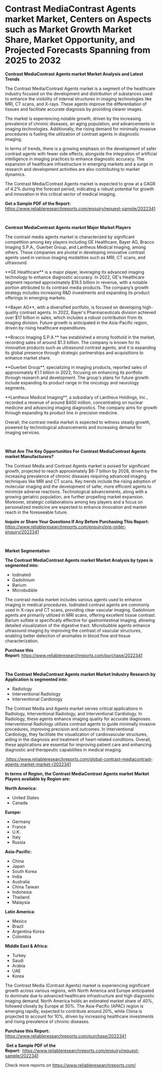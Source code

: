 <p><h1>Contrast MediaContrast Agents market Market, Centers on Aspects such as Market Growth Market Share, Market Opportunity, and Projected Forecasts Spanning from 2025 to 2032</h1></p><p><strong>Contrast MediaContrast Agents market Market Analysis and Latest Trends</strong></p>
<p><p>The Contrast Media/Contrast Agents market is a segment of the healthcare industry focused on the development and distribution of substances used to enhance the visibility of internal structures in imaging technologies like MRI, CT scans, and X-rays. These agents improve the differentiation of tissues and facilitate accurate diagnosis by providing clearer images.</p><p>The market is experiencing notable growth, driven by the increasing prevalence of chronic diseases, an aging population, and advancements in imaging technologies. Additionally, the rising demand for minimally invasive procedures is fueling the utilization of contrast agents in diagnostic imaging.</p><p>In terms of trends, there is a growing emphasis on the development of safer contrast agents with fewer side effects, alongside the integration of artificial intelligence in imaging practices to enhance diagnostic accuracy. The expansion of healthcare infrastructure in emerging markets and a surge in research and development activities are also contributing to market dynamics. </p><p>The Contrast Media/Contrast Agents market is expected to grow at a CAGR of 4.2% during the forecast period, indicating a robust potential for growth and innovation in this critical sector of medical imaging.</p></p>
<p><strong>Get a Sample PDF of the Report:&nbsp;</strong> <a href="https://www.reliableresearchreports.com/enquiry/request-sample/2022341?utm_campaign=3009&utm_medium=2&utm_source=Github&utm_content=ia&utm_term=29032025&utm_id=contrast-mediacontrast-agents-market">https://www.reliableresearchreports.com/enquiry/request-sample/2022341</a></p>
<p>&nbsp;</p>
<p><strong>Contrast MediaContrast Agents market Major Market Players</strong></p>
<p><p>The contrast media agents market is characterized by significant competition among key players including GE Healthcare, Bayer AG, Bracco Imaging S.P.A., Guerbet Group, and Lantheus Medical Imaging, among others. These companies are pivotal in developing innovative contrast agents used in various imaging modalities such as MRI, CT scans, and ultrasound.</p><p>**GE Healthcare** is a major player, leveraging its advanced imaging technology to enhance diagnostic accuracy. In 2022, GE's Healthcare segment reported approximately $19.5 billion in revenue, with a notable portion attributed to its contrast media products. The company’s growth strategy includes increasing R&D investments and expanding its product offerings in emerging markets.</p><p>**Bayer AG**, with a diversified portfolio, is focused on developing high-quality contrast agents. In 2022, Bayer's Pharmaceuticals division achieved over $17 billion in sales, which includes a robust contribution from its imaging division. Future growth is anticipated in the Asia-Pacific region, driven by rising healthcare expenditures.</p><p>**Bracco Imaging S.P.A.** has established a strong foothold in the market, recording sales of around $1.3 billion. The company is known for its innovative products such as ultrasound contrast agents, and it is expanding its global presence through strategic partnerships and acquisitions to enhance market share.</p><p>**Guerbet Group**, specializing in imaging products, reported sales of approximately €1.1 billion in 2022, focusing on enhancing its portfolio through research and development. The group's plans for future growth include expanding its product range in the oncology and neurology segments.</p><p>**Lantheus Medical Imaging**, a subsidiary of Lantheus Holdings, Inc., recorded a revenue of around $400 million, concentrating on nuclear medicine and advancing imaging diagnostics. The company aims for growth through expanding its product line in precision medicine.</p><p>Overall, the contrast media market is expected to witness steady growth, powered by technological advancements and increasing demand for imaging services.</p></p>
<p>&nbsp;</p>
<p><strong>What Are The Key Opportunities For Contrast MediaContrast Agents market Manufacturers?</strong></p>
<p><p>The Contrast Media and Contrast Agents market is poised for significant growth, projected to reach approximately $6-7 billion by 2028, driven by the increasing prevalence of chronic diseases requiring advanced imaging techniques like MRI and CT scans. Key trends include the rising adoption of molecular imaging and the development of safer, more efficient agents to minimize adverse reactions. Technological advancements, along with a growing geriatric population, are further propelling market expansion. Moreover, strategic collaborations among key players and a focus on personalized medicine are expected to enhance innovation and market reach in the foreseeable future.</p></p>
<p><strong>Inquire or Share Your Questions If Any Before Purchasing This Report:</strong> <a href="https://www.reliableresearchreports.com/enquiry/pre-order-enquiry/2022341?utm_campaign=3009&utm_medium=2&utm_source=Github&utm_content=ia&utm_term=29032025&utm_id=contrast-mediacontrast-agents-market">https://www.reliableresearchreports.com/enquiry/pre-order-enquiry/2022341</a></p>
<p>&nbsp;</p>
<p><strong>Market Segmentation</strong></p>
<p><strong>The Contrast MediaContrast Agents market Market Analysis by types is segmented into:</strong></p>
<p><ul><li>Iodinated</li><li>Gadolinium</li><li>Barium</li><li>Microbubble</li></ul></p>
<p><p>The contrast media market includes various agents used to enhance imaging in medical procedures. Iodinated contrast agents are commonly used in X-rays and CT scans, providing clear vascular imaging. Gadolinium agents are primarily utilized in MRI scans, offering excellent tissue contrast. Barium sulfate is specifically effective for gastrointestinal imaging, allowing detailed visualization of the digestive tract. Microbubble agents enhance ultrasound imaging by improving the contrast of vascular structures, enabling better detection of anomalies in blood flow and tissue characterization.</p></p>
<p><strong>Purchase this Report:&nbsp;</strong><a href="https://www.reliableresearchreports.com/purchase/2022341?utm_campaign=3009&utm_medium=2&utm_source=Github&utm_content=ia&utm_term=29032025&utm_id=contrast-mediacontrast-agents-market">https://www.reliableresearchreports.com/purchase/2022341</a></p>
<p>&nbsp;</p>
<p><strong>The Contrast MediaContrast Agents market Market Industry Research by Application is segmented into:</strong></p>
<p><ul><li>Radiology</li><li>Interventional Radiology</li><li>Interventional Cardiology</li></ul></p>
<p><p>The Contrast Media and Agents market serves critical applications in Radiology, Interventional Radiology, and Interventional Cardiology. In Radiology, these agents enhance imaging quality for accurate diagnoses. Interventional Radiology utilizes contrast agents to guide minimally invasive procedures, improving precision and outcomes. In Interventional Cardiology, they facilitate the visualization of cardiovascular structures, aiding in the diagnosis and treatment of heart-related conditions. Overall, these applications are essential for improving patient care and enhancing diagnostic and therapeutic capabilities in medical imaging.</p></p>
<p><a href="https://www.reliableresearchreports.com/global-contrast-mediacontrast-agents-market-market-r2022341?utm_campaign=3009&utm_medium=2&utm_source=Github&utm_content=ia&utm_term=29032025&utm_id=contrast-mediacontrast-agents-market">&nbsp;https://www.reliableresearchreports.com/global-contrast-mediacontrast-agents-market-market-r2022341</a></p>
<p><strong>In terms of Region, the Contrast MediaContrast Agents market Market Players available by Region are:</strong></p>
<p>
    <p> <strong> North America: </strong>
        <ul>
            <li>United States</li>
            <li>Canada</li>
        </ul>
        </p> 
    <p> <strong> Europe: </strong>
        <ul>
            <li>Germany</li>
            <li>France</li>
            <li>U.K.</li>
            <li>Italy</li>
            <li>Russia</li>
        </ul>
        </p> 
    <p> <strong> Asia-Pacific: </strong>
        <ul>
            <li>China</li>
            <li>Japan</li>
            <li>South Korea</li>
            <li>India</li>
            <li>Australia</li>
            <li>China Taiwan</li>
            <li>Indonesia</li>
            <li>Thailand</li>
            <li>Malaysia</li>
        </ul>
        </p> 
    <p> <strong> Latin America: </strong>
        <ul>
            <li>Mexico</li>
            <li>Brazil</li>
            <li>Argentina Korea</li>
            <li>Colombia</li>
        </ul>
        </p> 
    <p> <strong> Middle East & Africa: </strong>
        <ul>
            <li>Turkey</li>
            <li>Saudi</li>
            <li>Arabia</li>
            <li>UAE</li>
            <li>Korea</li>
        </ul>
    </p>
    </p>
<p><p>The Contrast Media (Contrast Agents) market is experiencing significant growth across various regions, with North America and Europe anticipated to dominate due to advanced healthcare infrastructure and high diagnostic imaging demand. North America holds an estimated market share of 40%, followed closely by Europe at 30%. The Asia-Pacific (APAC) region is emerging rapidly, expected to contribute around 20%, while China is projected to account for 10%, driven by increasing healthcare investments and rising prevalence of chronic diseases.</p></p>
<p><strong>Purchase this Report: </strong><a href="https://www.reliableresearchreports.com/purchase/2022341?utm_campaign=3009&utm_medium=2&utm_source=Github&utm_content=ia&utm_term=29032025&utm_id=contrast-mediacontrast-agents-market">https://www.reliableresearchreports.com/purchase/2022341</a></p>
<p>&nbsp;<strong>Get a Sample PDF of the Report:&nbsp;&nbsp;</strong><a href="https://www.reliableresearchreports.com/enquiry/request-sample/2022341?utm_campaign=3009&utm_medium=2&utm_source=Github&utm_content=ia&utm_term=29032025&utm_id=contrast-mediacontrast-agents-market">https://www.reliableresearchreports.com/enquiry/request-sample/2022341</a></p>
<p><strong></strong></p>
<p>Check more reports on <a href="https://www.reliableresearchreports.com/?utm_campaign=3009&utm_medium=2&utm_source=Github&utm_content=ia&utm_term=29032025&utm_id=contrast-mediacontrast-agents-market">https://www.reliableresearchreports.com/</a></p>